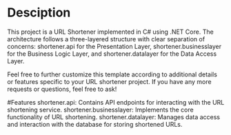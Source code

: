 # Desciption

This project is a URL Shortener implemented in C# using .NET Core. The architecture follows a three-layered structure with clear separation of concerns: shortener.api for the Presentation Layer, shortener.businesslayer for the Business Logic Layer, and shortener.datalayer for the Data Access Layer.


Feel free to further customize this template according to additional details or features specific to your URL shortener project. If you have any more requests or questions, feel free to ask!

#Features
shortener.api: Contains API endpoints for interacting with the URL shortening service.
shortener.businesslayer: Implements the core functionality of URL shortening.
shortener.datalayer: Manages data access and interaction with the database for storing shortened URLs.
